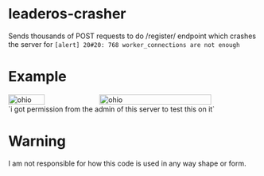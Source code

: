 # leaderos-crasher
Sends thousands of POST requests to do /register/ endpoint which crashes the server for `[alert] 20#20: 768 worker_connections are not enough`

# Example
<div style="display: flex; justify-content: space-between;">
  <img src="https://r2.e-z.host/049cab41-5ed3-4a5c-a42f-5b83b721f333/hqmvzmdv.png" alt="ohio" style="width:40%; max-width:600px;"/>
  <img src="https://r2.e-z.host/049cab41-5ed3-4a5c-a42f-5b83b721f333/yqandujh.png" alt="ohio" style="width:70%; max-width:600px;"/>
</div>
`i got permission from the admin of this server to test this on it`

# Warning
I am not responsible for how this code is used in any way shape or form.
